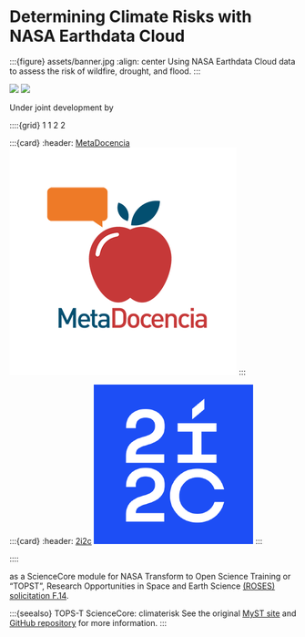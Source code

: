 # Determining Climate Risks with NASA Earthdata Cloud

:::{figure} assets/banner.jpg
:align: center
Using NASA Earthdata Cloud data to assess the risk of wildfire, drought, and flood.
:::

![](xref:gallery#note-launcher)
![](xref:gallery#hint-binder)

Under joint development by

::::{grid} 1 1 2 2

:::{card}
:header: [MetaDocencia](https://www.metadocencia.org/)
![MetaDocencia](assets/MD_logo.png)
:::

:::{card}
:header: [2i2c](https://2i2c.org)
![2i2c](assets/2i2c_logo.png)
:::

::::

as a ScienceCore module for NASA Transform to Open Science Training or “TOPST”, Research Opportunities in Space and Earth Science [(ROSES) solicitation F.14](https://nspires.nasaprs.com/external/viewrepositorydocument/cmdocumentid=860824/solicitationId=%7BAB776446-03A8-4C24-845D-2E5A2ADA2D5A%7D/viewSolicitationDocument=1/F.14_TOPST_Amend46.pdf).

:::{seealso} TOPS-T ScienceCore: climaterisk
See the original [MyST site](https://sciencecore.github.io/climaterisk/) and [GitHub repository](https://github.com/ScienceCore/climaterisk) for more information.
:::
